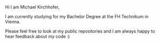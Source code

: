 Hi I am Michael Kirchhofer,

I am currently studying for my Bachelor Degree at the FH Technikum in Vienna.

Please feel free to look at my public repositories and I am always happy to hear feedback about my code :)

<!---
MichaelKirchhofer/MichaelKirchhofer is a ✨ special ✨ repository because its `README.md` (this file) appears on your GitHub profile.
You can click the Preview link to take a look at your changes.
--->
